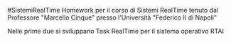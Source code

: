 #SistemiRealTime
Homework per il corso di Sistemi RealTime tenuto dal Professore "Marcello Cinque" presso l'Università "Federico II di Napoli"

Nelle prime due si sviluppano Task RealTime per il sistema operativo RTAI
